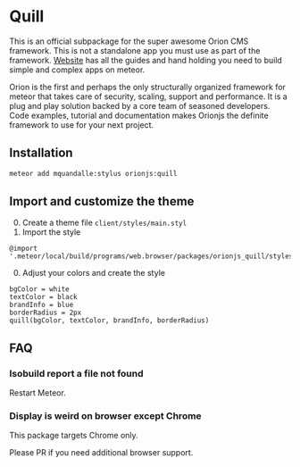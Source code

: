 # Quill
This is an official subpackage for the super awesome Orion CMS framework. This is not a standalone app you must use as part of the framework.
[Website](http://Orionjs.org) has all the guides and hand holding you need to build simple and complex apps on meteor.

Orion is the first and perhaps the only structurally organized framework for meteor that takes care of security, scaling, support and performance. It is a plug and play solution backed by a core team of seasoned developers. Code examples, tutorial and documentation makes Orionjs the definite framework to use for your next project.

## Installation
```bash
meteor add mquandalle:stylus orionjs:quill
```

## Import and customize the theme
0. Create a theme file `client/styles/main.styl`
0. Import the style
  ```stylus
  @import '.meteor/local/build/programs/web.browser/packages/orionjs_quill/styles/quill'
  ```
0. Adjust your colors and create the style
  ```stylus
  bgColor = white
  textColor = black
  brandInfo = blue
  borderRadius = 2px
  quill(bgColor, textColor, brandInfo, borderRadius)
  ```

## FAQ
### Isobuild report a file not found
Restart Meteor.
### Display is weird on browser except Chrome
This package targets Chrome only.

Please PR if you need additional browser support.
